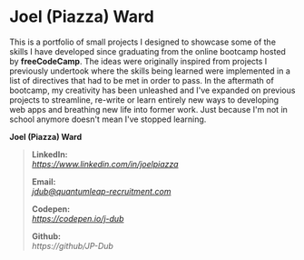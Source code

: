 Joel (Piazza) Ward
============================

This is a portfolio of small projects I designed to showcase some of the skills I have developed since graduating from the online bootcamp hosted by **freeCodeCamp**. The ideas were originally inspired from projects I previously undertook where the skills being learned were  implemented in a list of directives that had to be met in order to pass. In the aftermath of bootcamp, my creativity has been unleashed and I've expanded on previous projects to streamline, re-write or learn entirely new ways to developing web apps and breathing new life into former work. Just because I'm not in school anymore doesn't mean I've stopped learning. 

**Joel (Piazza) Ward**

  >**LinkedIn:**  
  *https://www.linkedin.com/in/joelpiazza*
  >
  >**Email:**  
  [*jdub@quantumleap-recruitment.com*](mailto:jdub@quantumleap-recruitment.com)
  >
  >**Codepen:**  
  *https://codepen.io/j-dub*
  >
  >**Github:**  
  *https://github/JP-Dub*
